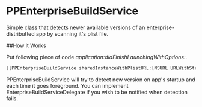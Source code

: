 PPEnterpriseBuildService
========================

Simple class that detects newer available versions of an enterprise-distributted app by scanning it's plist file.


##How it Works

Put following piece of code *application:didFinishLaunchingWithOptions:*.

```Objective-C
[[PPEnterpriseBuildService sharedInstanceWithPlistURL:[NSURL URLWithString:@"https://example.com/your-enterprise-app/app.plist"] installURL:[NSURL URLWithString:@"https://example.com/your-enterprise-app"]] startDetectingNewVersions];
```

PPEnterpriseBuildService will try to detect new version on app's startup and each time it goes foreground. You can implement EnterpriseBuildServiceDelegate if you wish to be notified when detection fails.


